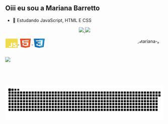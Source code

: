 ## Oiii eu sou a Mariana Barretto

- 🌱 Estudando JavaScript, HTML E CSS



<div align="center">
  <a href="https://github.com/MarianaBarretto">
  <img height="160em" src="https://github-readme-stats.vercel.app/api?username=MarianaBarretto&show_icons=true&theme=dracula&include_all_commits=true&count_private=true"/>
  <img height="160em" src="https://github-readme-stats.vercel.app/api/top-langs/?username=MarianaBarretto&layout=compact&langs_count=7&theme=dracula"/>
</div>
<div style="display: inline_block"><br>
  <img align="center" alt="Mariana-Js" height="30" width="40" src="https://raw.githubusercontent.com/devicons/devicon/master/icons/javascript/javascript-plain.svg">
  <img align="center" alt="Mariana-HTML" height="30" width="40" src="https://raw.githubusercontent.com/devicons/devicon/master/icons/html5/html5-original.svg">
  <img align="center" alt="Mariana-CSS" height="30" width="40" src="https://raw.githubusercontent.com/devicons/devicon/master/icons/css3/css3-original.svg">
  <img align="right" alt="Mariana-pic" height="150" style="border-radius:50px;" src="https://i.picasion.com/pic91/e40941d523d6befc1d4689c935d4371b.gif">
</div>
  
 ##
  
  <div> 
  <a href="https://www.linkedin.com/in/marianagbarretto" target="_blank"><img src="https://img.shields.io/badge/-LinkedIn-%230077B5?style=for-the-badge&logo=linkedin&logoColor=white" target="_blank"></a> 
 
   ![Snake animation](https://github.com/MarianaBarretto/MarianaBarretto/blob/output/github-contribution-grid-snake.svg)
  </div>  

    
    
    
    
   
  
 
